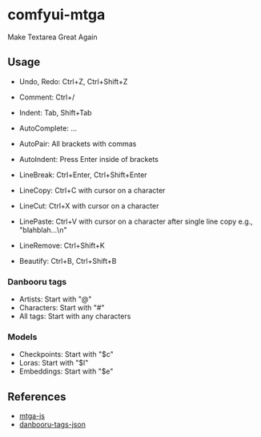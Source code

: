 # comfyui-mtga

Make Textarea Great Again

## Usage  

- Undo, Redo: Ctrl+Z, Ctrl+Shift+Z
- Comment: Ctrl+/
- Indent: Tab, Shift+Tab
- AutoComplete: ...
- AutoPair: All brackets with commas
- AutoIndent: Press Enter inside of brackets
- LineBreak: Ctrl+Enter, Ctrl+Shift+Enter
- LineCopy: Ctrl+C with cursor on a character
- LineCut: Ctrl+X with cursor on a character
- LinePaste: Ctrl+V with cursor on a character after single line copy e.g., "blahblah...\n"
- LineRemove: Ctrl+Shift+K

- Beautify: Ctrl+B, Ctrl+Shift+B

### Danbooru tags

- Artists: Start with "@"
- Characters: Start with "#"
- All tags: Start with any characters

### Models

- Checkpoints: Start with "$c"
- Loras: Start with "$l"
- Embeddings: Start with "$e"

## References

- [mtga-js](https://github.com/shinich39/mtga-js)
- [danbooru-tags-json](https://github.com/shinich39/danbooru-tags-json)